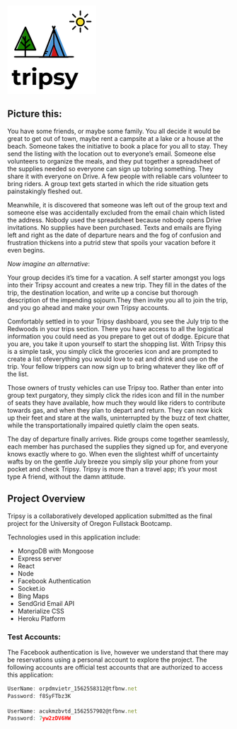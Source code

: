 ![alt text](./client/public/images/tripsy.PNG "Tripsy Logo")


## Picture this:

You have some friends, or maybe some family. You all decide it would be great to get out of town, maybe rent a campsite at a lake or a house at the beach. Someone takes the initiative to book a place for you all to stay.  They send the listing with the location out to everyone’s email. Someone else volunteers to organize the meals, and they put together a spreadsheet of the supplies needed so everyone can sign up tobring something. They share it with everyone on Drive. A few people with reliable cars volunteer to bring riders. A group text gets started in which the ride situation gets painstakingly fleshed out.

Meanwhile, it is discovered that someone was left out of the group text and someone else was accidentally excluded from the email chain which listed the address. Nobody used the spreadsheet because nobody opens Drive invitations. No supplies have been purchased. Texts and emails are flying left and right as the date of departure nears and the fog of confusion and frustration thickens into a putrid stew that spoils your vacation before it even begins.

*Now imagine an alternative*:

Your group decides it’s time for a vacation. A self starter amongst you logs into their Tripsy account and creates a new trip. They fill in the dates of the trip, the destination location, and write up a concise but thorough description of the impending sojourn.They then invite you all to join the trip, and you go ahead and make your own Tripsy accounts.

Comfortably settled in to your Tripsy dashboard, you see the July trip to the Redwoods in your trips section. There you have access to all the logistical information you could need as you prepare to get out of dodge.  Epicure that you
are, you take it upon yourself to start the shopping list. With Tripsy this is a simple task, you simply click the groceries icon and are prompted to create a list ofeverything you would love to eat and drink and use on the trip. Your fellow trippers can now sign up to bring whatever they like off of the list.

Those owners of trusty vehicles can use Tripsy too.  Rather than enter into group text purgatory, they simply click the rides icon and fill in the number of seats they have available, how much they would like riders to contribute towards gas, and when they plan to depart and return. They can now kick up their feet and stare at the walls, uninterrupted by the buzz of text chatter, while the transportationally impaired quietly claim the open seats.

The day of departure finally arrives. Ride groups come together seamlessly, each member has purchased the supplies they signed up for, and everyone knows exactly where to go. When even the slightest whiff of uncertainty wafts by on the gentle July breeze you simply slip your phone from your pocket and check Tripsy. Tripsy is more than a travel app;  it’s your most type A friend, without the damn attitude.

## Project Overview

Tripsy is a collaboratively developed application submitted as the final project for the University of Oregon Fullstack Bootcamp.

Technologies used in this application include:

* MongoDB with Mongoose
* Express server
* React
* Node
* Facebook Authentication
* Socket.io
* Bing Maps
* SendGrid Email API
* Materialize CSS
* Heroku Platform

### Test Accounts:

The Facebook authentication is live, however we understand that there may be reservations using a personal account to explore the project.  The following accounts are official test accounts that are authorized to access this application:
```javascript
UserName: orpdmvietr_1562558312@tfbnw.net
Password: f8SyFTbz3K

UserName: acukmzbvtd_1562557902@tfbnw.net
Password: 7yw2zDV6HW
```
